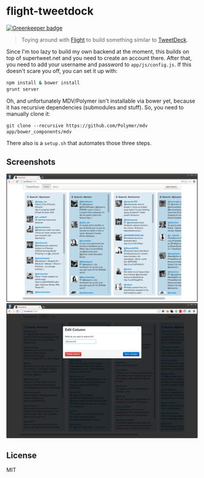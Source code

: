 # flight-tweetdock

[![Greenkeeper badge](https://badges.greenkeeper.io/passy/tweetdock.svg)](https://greenkeeper.io/)

> Toying around with [Flight](http://twitter.github.io/flight/) to build
> something similar to [TweetDeck](http://tweetdeck.com/).

Since I'm too lazy to build my own backend at the moment, this builds on top of
supertweet.net and you need to create an account there. After that, you need to
add your username and password to `app/js/config.js`. If this doesn't scare you
off, you can set it up with:

```bash
npm install & bower install
grunt server
```

Oh, and unfortunately MDV/Polymer isn't installable via bower yet, because it
has recursive dependencies (submodules and stuff). So, you need to manually
clone it:

```
git clone --recursive https://github.com/Polymer/mdv app/bower_components/mdv
```

There also is a `setup.sh` that automates those three steps.

## Screenshots

![It really looks that shitty.](media/screenshot0.png)
![But you can add new stuff now.](media/screenshot1.png)

## License

MIT
